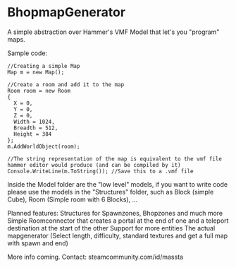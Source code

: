 # BhopmapGenerator
A simple abstraction over Hammer's VMF Model that let's you "program" maps.

Sample code:
```
//Creating a simple Map
Map m = new Map();

//Create a room and add it to the map
Room room = new Room
{
  X = 0,
  Y = 0,
  Z = 0,
  Width = 1024,
  Breadth = 512,
  Height = 384
};
m.AddWorldObject(room);
  
//The string representation of the map is equivalent to the vmf file hammer editor would produce (and can be compiled by it)
Console.WriteLine(m.ToString()); //Save this to a .vmf file
```
Inside the Model folder are the "low level" models, if you want to write code please use the models in the "Structures" folder, such as Block (simple Cube), Room (Simple room with 6 Blocks), ...

Planned features:
Structures for Spawnzones, Bhopzones and much more
Simple Roomconnector that creates a portal at the end of one and a teleport destination at the start of the other
Support for more entities
The actual mapgenerator (Select length, difficulty, standard textures and get a full map with spawn and end)

More info coming. Contact: steamcommunity.com/id/massta
